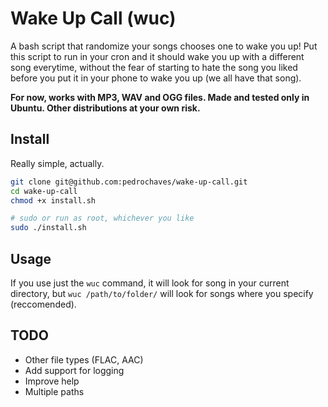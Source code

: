 Wake Up Call (wuc)
========================================
A bash script that randomize your songs chooses one to wake you up!
Put this script to run in your cron and it should wake you up with a different 
song everytime, without the fear of starting to hate the song you liked before you put it in your phone to wake you up (we all have that song).

**For now, works with MP3, WAV and OGG files. Made and tested only in Ubuntu. Other distributions at your own risk.**

## Install

Really simple, actually.

```bash
git clone git@github.com:pedrochaves/wake-up-call.git
cd wake-up-call
chmod +x install.sh

# sudo or run as root, whichever you like
sudo ./install.sh 
```

## Usage

If you use just the `wuc` command, it will look for song in your current 
directory, but `wuc /path/to/folder/` will look for songs where you specify 
(reccomended). 

## TODO

- Other file types (FLAC, AAC)
- Add support for logging
- Improve help
- Multiple paths
